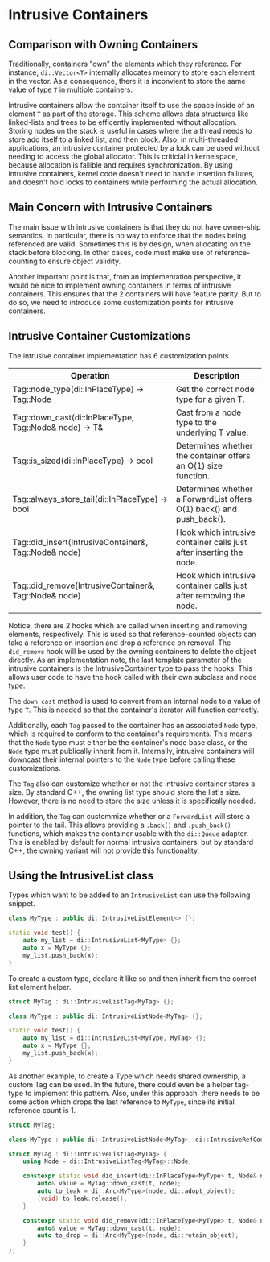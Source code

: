 # Intrusive Containers

## Comparison with Owning Containers

Traditionally, containers "own" the elements which they reference. For instance, `di::Vector<T>` internally allocates
memory to store each element in the vector. As a consequence, there it is inconvient to store the same value of type `T`
in multiple containers.

Intrusive containers allow the container itself to use the space inside of an element `T` as part of the storage. This
scheme allows data structures like linked-lists and trees to be efficently implemented without allocation. Storing nodes
on the stack is useful in cases where the a thread needs to store add itself to a linked list, and then block. Also, in
multi-threaded applications, an intrusive container protected by a lock can be used without needing to access the global
allocator. This is criticial in kernelspace, because allocation is fallible and requires synchronization. By using
intrusive containers, kernel code doesn't need to handle insertion failures, and doesn't hold locks to containers while
performing the actual allocation.

## Main Concern with Intrusive Containers

The main issue with intrusive containers is that they do not have owner-ship semantics. In particular, there is no way
to enforce that the nodes being referenced are valid. Sometimes this is by design, when allocating on the stack before
blocking. In other cases, code must make use of reference-counting to ensure object validity.

Another important point is that, from an implementation perspective, it would be nice to implement owning containers in
terms of intrusive containers. This ensures that the 2 containers will have feature parity. But to do so, we need to
introduce some customization points for intrusive containers.

## Intrusive Container Customizations

The intrusive container implementation has 6 customization points.

| Operation                                                 | Description                                                          |
| --------------------------------------------------------- | -------------------------------------------------------------------- |
| Tag::node_type(di::InPlaceType<T>) -> Tag::Node           | Get the correct node type for a given T.                             |
| Tag::down_cast(di::InPlaceType<T>, Tag::Node& node) -> T& | Cast from a node type to the underlying T value.                     |
| Tag::is_sized(di::InPlaceType<T>) -> bool                 | Determines whether the container offers an O(1) size function.       |
| Tag::always_store_tail(di::InPlaceType<T>) -> bool        | Determines whether a ForwardList offers O(1) back() and push_back(). |
| Tag::did_insert(IntrusiveContainer&, Tag::Node& node)     | Hook which intrusive container calls just after inserting the node.  |
| Tag::did_remove(IntrusiveContainer&, Tag::Node& node)     | Hook which intrusive container calls just after removing the node.   |

Notice, there are 2 hooks which are called when inserting and removing elements, respectively. This is used so that
reference-counted objects can take a reference on insertion and drop a reference on removal. The `did_remove` hook will
be used by the owning containers to delete the object directly. As an implementation note, the last template parameter
of the intrusive containers is the IntrusiveContainer type to pass the hooks. This allows user code to have the hook
called with their own subclass and node type.

The `down_cast` method is used to convert from an internal node to a value of type `T`. This is needed so that the
container's iterator will function correctly.

Additionally, each `Tag` passed to the container has an associated `Node` type, which is required to conform to the
container's requirements. This means that the `Node` type must either be the container's node base class, or the `Node`
type must publically inherit from it. Internally, intrusive containers will downcast their internal pointers to the
`Node` type before calling these customizations.

The `Tag` also can customize whether or not the intrusive container stores a size. By standard C++, the owning
list type should store the list's size. However, there is no need to store the size unless it is specifically needed.

In addition, the `Tag` can custommize whether or a `ForwardList` will store a pointer to the tail. This allows providing
a `.back()` and `.push_back()` functions, which makes the container usable with the `di::Queue` adapter. This is enabled
by default for normal intrusive containers, but by standard C++, the owning variant will not provide this functionality.

## Using the IntrusiveList class

Types which want to be added to an `IntrusiveList` can use the following snippet.

```cpp
class MyType : public di::IntrusiveListElement<> {};
```

```cpp
static void test() {
    auto my_list = di::IntrusiveList<MyType> {};
    auto x = MyType {};
    my_list.push_back(x);
}
```

To create a custom type, declare it like so and then inherit from the correct list element helper.

```cpp
struct MyTag : di::IntrusiveListTag<MyTag> {};

class MyType : public di::IntrusiveListNode<MyTag> {};
```

```cpp
static void test() {
    auto my_list = di::IntrusiveList<MyType, MyTag> {};
    auto x = MyType {};
    my_list.push_back(x);
}
```

As another example, to create a Type which needs shared ownership, a custom Tag can be used. In the future, there could
even be a helper tag-type to implement this pattern. Also, under this approach, there needs to be some action which
drops the last reference to `MyType`, since its initial reference count is 1.

```cpp
struct MyTag;

class MyType : public di::IntrusiveListNode<MyTag>, di::IntrusiveRefCount<MyType> {};

struct MyTag : di::IntrusiveListTag<MyTag> {
    using Node = di::IntrusiveListTag<MyTag>::Node;

    constexpr static void did_insert(di::InPlaceType<MyType> t, Node& node) {
        auto& value = MyTag::down_cast(t, node);
        auto to_leak = di::Arc<MyType>(node, di::adopt_object);
        (void) to_leak.release();
    }

    constexpr static void did_remove(di::InPlaceType<MyType> t, Node& node) {
        auto& value = MyTag::down_cast(t, node);
        auto to_drop = di::Arc<MyType>(node, di::retain_object);
    }
};
```
